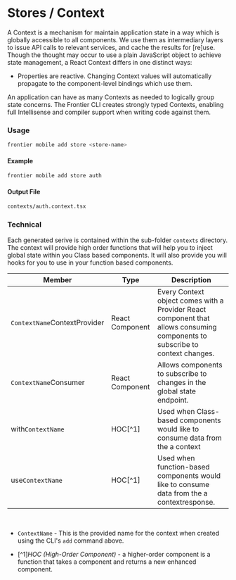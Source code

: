# Stores / Context

A Context is a mechanism for maintain application state in a way which is globally accessible to all components. We use them as intermediary layers to issue API calls to relevant services, and cache the results for \[re\]use. Though the thought may occur to use a plain JavaScript object to achieve state management, a React Context differs in one distinct ways:

*   Properties are reactive. Changing Context values will automatically propagate to the component-level bindings which use them.
    

An application can have as many Contexts as needed to logically group state concerns. The Frontier CLI creates strongly typed Contexts, enabling full Intellisense and compiler support when writing code against them.

### Usage
    
```bash
frontier mobile add store <store-name>
```

#### Example
```bash
frontier mobile add store auth
```

#### Output File 
```txt
contexts/auth.context.tsx
```

### Technical

Each generated serive is contained within the sub-folder `contexts` directory. The context will provide high order functions that will help you to inject global state within you Class based components. It will also provide you will hooks for you to use in your function based components.

| **Member**                                     | **Type**        | **Description**                                                                                                                      |
| ---------------------------------------------- | ----------------| ------------------------------------------------------------------------------------------------------------------------------------ |
| `ContextName`ContextProvider        |  React Component           | Every Context object comes with a Provider React component that allows consuming components to subscribe to context changes. |
| `ContextName`Consumer | React Component | Allows components to subscribe to changes in the global state endpoint.                                                                            |
| with`ContextName`  | HOC[^1]  | Used when Class-based components would like to consume data from the a context                                                                  |
| use`ContextName`    |     HOC[^1]                   | Used when function-based components would like to consume data from the a contextresponse.                                                                                       |

<br>

- `ContextName` - This is the provided name for the context when created using the CLI's `add` command above.

- [^1]_HOC (High-Order Component)_ - a higher-order component is a function that takes a component and returns a new enhanced component.
